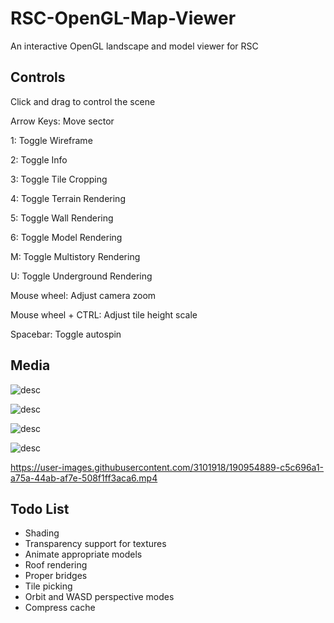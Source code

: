 
# RSC-OpenGL-Map-Viewer

An interactive OpenGL landscape and model viewer for RSC

## Controls

Click and drag to control the scene

Arrow Keys: Move sector

1: Toggle Wireframe

2: Toggle Info

3: Toggle Tile Cropping

4: Toggle Terrain Rendering

5: Toggle Wall Rendering

6: Toggle Model Rendering

M: Toggle Multistory Rendering

U: Toggle Underground Rendering

Mouse wheel: Adjust camera zoom

Mouse wheel + CTRL: Adjust tile height scale

Spacebar: Toggle autospin

## Media

![desc](https://nemotech.org/workspace/opengl/map/media/shot-1.png)

![desc](https://nemotech.org/workspace/opengl/map/media/shot-2.png)

![desc](https://nemotech.org/workspace/opengl/map/media/shot-3.png)

![desc](https://nemotech.org/workspace/opengl/map/media/shot-4.png)

https://user-images.githubusercontent.com/3101918/190954889-c5c696a1-a75a-44ab-af7e-508f1ff3aca6.mp4

## Todo List

* Shading
* Transparency support for textures
* Animate appropriate models
* Roof rendering
* Proper bridges
* Tile picking
* Orbit and WASD perspective modes
* Compress cache
